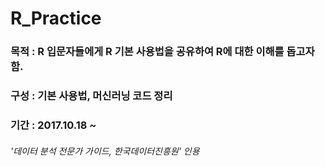 # R_Practice

### 목적 : R 입문자들에게 R 기본 사용법을 공유하여 R에 대한 이해를 돕고자 함. 
### 구성 : 기본 사용법, 머신러닝 코드 정리
### 기간 : 2017.10.18 ~

###### '데이터 분석 전문가 가이드, 한국데이터진흥원' 인용
